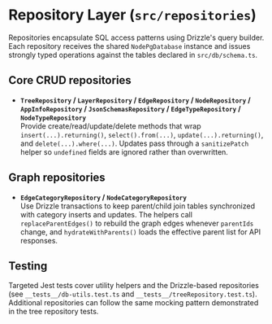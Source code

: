 # Repository Layer (`src/repositories`)

Repositories encapsulate SQL access patterns using Drizzle's query builder. Each repository receives the shared `NodePgDatabase` instance and issues strongly typed operations against the tables declared in `src/db/schema.ts`.

## Core CRUD repositories
- **`TreeRepository` / `LayerRepository` / `EdgeRepository` / `NodeRepository` / `AppInfoRepository` / `JsonSchemasRepository` / `EdgeTypeRepository` / `NodeTypeRepository`**  
  Provide create/read/update/delete methods that wrap `insert(...).returning()`, `select().from(...)`, `update(...).returning()`, and `delete(...).where(...)`. Updates pass through a `sanitizePatch` helper so `undefined` fields are ignored rather than overwritten.

## Graph repositories
- **`EdgeCategoryRepository` / `NodeCategoryRepository`**  
  Use Drizzle transactions to keep parent/child join tables synchronized with category inserts and updates. The helpers call `replaceParentEdges()` to rebuild the graph edges whenever `parentIds` change, and `hydrateWithParents()` loads the effective parent list for API responses.

## Testing
Targeted Jest tests cover utility helpers and the Drizzle-based repositories (see `__tests__/db-utils.test.ts` and `__tests__/treeRepository.test.ts`). Additional repositories can follow the same mocking pattern demonstrated in the tree repository tests.
